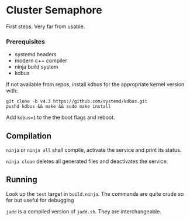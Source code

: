 Cluster Semaphore
=================

First steps. Very far from usable.


### Prerequisites
* systemd headers
* modern c++ compiler
* ninja build system
* kdbus

If not available from repos, install kdbus for the appropriate kernel version with:

    git clone -b v4.3 https://github.com/systemd/kdbus.git
    pushd kdbus && make && sudo make install

Add `kdbus=1` to the the boot flags and reboot.

## Compilation

`ninja` or `ninja all` shall compile, activate the service and print its status.

`ninja clean` deletes all generated files and deactivates the service.


## Running 

Look up the `test` target in `build.ninja`. The commands are quite crude so far but useful for debugging

`jadd` is a compiled version of `jadd.sh`. They are interchangeable.
